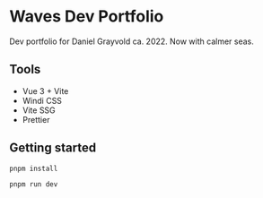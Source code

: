 # Waves Dev Portfolio

Dev portfolio for Daniel Grayvold ca. 2022. Now with calmer seas.

## Tools

-   Vue 3 + Vite
-   Windi CSS
-   Vite SSG
-   Prettier

## Getting started

```sh
pnpm install

pnpm run dev
```

